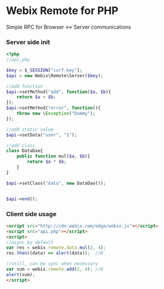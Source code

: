 Webix Remote for PHP
====================

Simple RPC for Browser <-> Server communications


### Server side init


```php
<?php
//api.php

$key = $_SESSION["csrf-key"];
$api = new Webix\Remote\Server($key);

//add function
$api->setMethod("add", function($a, $b){
	return $a + $b;
});
$api->setMethod("error", function(){
	throw new \Exception("Dummy");
});

//add static value
$api->setData("user", "1");

//add class
class DataDao{
	public function mul($a, $b){
		return $a * $b;
	}
}

$api->setClass("data", new DataDao());


$api->end();
```


### Client side usage

```html
<script src="http://cdn.webix.com/edge/webix.js"></script>
<script src="api.php"></script>
<script>
//async by default
var res = webix.remote.data.mul(2, 4);
res.then((data) => alert(data));  //8

//still, can be sync when necessary
var sum = webix.remote.add(2, 4); //6
alert(sum);
</script>
```
